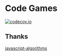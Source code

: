 # Code Games

[![codecov.io](http://codecov.io/github/dancerphil/code-games/coverage.svg?branch=master)](http://codecov.io/github/dancerphil/code-games/coverage.svg?branch=master)

## Thanks

[javascript-algorithms](https://github.com/trekhleb/javascript-algorithms)
